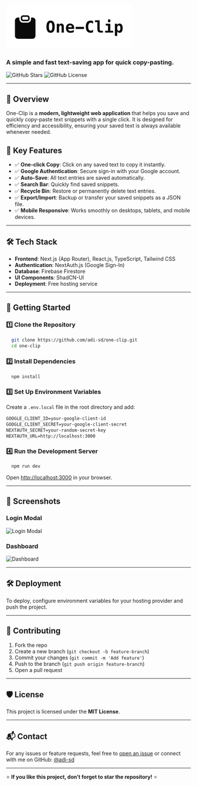 # ![One-Clip Logo](public/one-clip-logo.jpg)

### A simple and fast text-saving app for quick copy-pasting.

![GitHub Stars](https://img.shields.io/github/stars/adi-sd/one-clip?style=social) ![GitHub License](https://img.shields.io/github/license/adi-sd/one-clip)

---

## 🚀 **Overview**

One-Clip is a **modern, lightweight web application** that helps you save and quickly copy-paste text snippets with a single click. It is designed for efficiency and accessibility, ensuring your saved text is always available whenever needed.

## 🎯 **Key Features**

-   ✅ **One-click Copy**: Click on any saved text to copy it instantly.
-   ✅ **Google Authentication**: Secure sign-in with your Google account.
-   ✅ **Auto-Save**: All text entries are saved automatically.
-   ✅ **Search Bar**: Quickly find saved snippets.
-   ✅ **Recycle Bin**: Restore or permanently delete text entries.
-   ✅ **Export/Import**: Backup or transfer your saved snippets as a JSON file.
-   ✅ **Mobile Responsive**: Works smoothly on desktops, tablets, and mobile devices.

---

## 🛠 **Tech Stack**

-   **Frontend**: Next.js (App Router), React.js, TypeScript, Tailwind CSS
-   **Authentication**: NextAuth.js (Google Sign-In)
-   **Database**: Firebase Firestore
-   **UI Components**: ShadCN-UI
-   **Deployment**: Free hosting service

---

## 🚀 **Getting Started**

### 1️⃣ **Clone the Repository**

```sh
  git clone https://github.com/adi-sd/one-clip.git
  cd one-clip
```

### 2️⃣ **Install Dependencies**

```sh
  npm install
```

### 3️⃣ **Set Up Environment Variables**

Create a `.env.local` file in the root directory and add:

```env
GOOGLE_CLIENT_ID=your-google-client-id
GOOGLE_CLIENT_SECRET=your-google-client-secret
NEXTAUTH_SECRET=your-random-secret-key
NEXTAUTH_URL=http://localhost:3000
```

### 4️⃣ **Run the Development Server**

```sh
  npm run dev
```

Open [http://localhost:3000](http://localhost:3000) in your browser.

---

## 📸 **Screenshots**

### **Login Modal**

![Login Modal](./public/screenshots/login-modal.png)

### **Dashboard**

![Dashboard](./public/screenshots/dashboard.png)

---

## 🛠 **Deployment**

To deploy, configure environment variables for your hosting provider and push the project.

---

## 📝 **Contributing**

1. Fork the repo
2. Create a new branch (`git checkout -b feature-branch`)
3. Commit your changes (`git commit -m 'Add feature'`)
4. Push to the branch (`git push origin feature-branch`)
5. Open a pull request

---

## 🛡 **License**

This project is licensed under the **MIT License**.

---

## 📬 **Contact**

For any issues or feature requests, feel free to [open an issue](https://github.com/adi-sd/one-clip/issues) or connect with me on GitHub: [@adi-sd](https://github.com/adi-sd)

---

⭐ **If you like this project, don’t forget to star the repository!** ⭐
